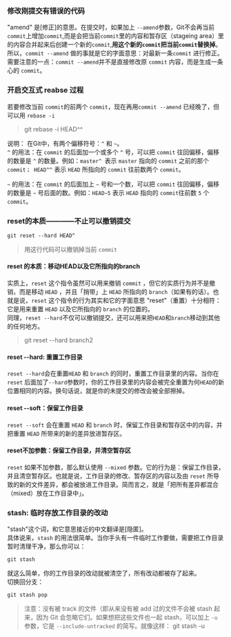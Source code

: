 ### 修改刚提交有错误的代码  
"amend" 是[修正]的意思。在提交时，如果加上 `--amend`参数，Git不会再当前 `commit`上增加`commit`,而是会把当前`commit`里的内容和暂存区（stageing area）里的内容合并起来后创建一个新的`commit`,**用这个新的`commit`把当前`commit`替换掉**。所以，`commit --amend` 做的事就是它的字面意思：对最新一条`commit` 进行修正。  
需要注意的一点：`commit --amend`并不是直接修改原 `commit` 内容，而是生成一条心的 `commit`。  

### 开启交互式 reabse 过程  
若要修改当前 `commit`的前两个 `commit`，现在再用`commit --amend` 已经晚了，但可以用 `rebase -i`  
> git rebase -i HEAD^^  

说明： 在Git中，有两个偏移符号：`^` 和 `~`。  
`^` 的用法：在 `commit` 的后面加一个或多个 `^` 号，可以把 `commit` 往回偏移，偏移的数量是 `^` 的数量。例如：`master^ `表示 `master` 指向的 `commit` 之前的那个 `commit； HEAD^^` 表示 `HEAD` 所指向的 `commit` 往前数两个 `commit`。

`~` 的用法：在 `commit` 的后面加上 `~` 号和一个数，可以把 `commit` 往回偏移，偏移的数量是 `~` 号后面的数。例如：`HEAD~5` 表示 `HEAD` 指向的 `commit`往前数 `5` 个 `commit`。  


### reset的本质————不止可以撤销提交  
```
git reset --hard HEAD^   
```
> 用这行代码可以撤销掉当前 `commit`  

#### reset 的本质：移动HEAD以及它所指向的branch  
实质上，`reset` 这个指令虽然可以用来撤销 `commit` ，但它的实质行为并不是撤销，而是移动 `HEAD` ，并且「捎带」上 `HEAD` 所指向的 `branch`（如果有的话）。也就是说，`reset` 这个指令的行为其实和它的字面意思 "reset"（重置）十分相符：它是用来重置 `HEAD` 以及它所指向的 `branch` 的位置的。  
同理，`reset --hard`不仅可以撤销提交，还可以用来把`HEAD`和`branch`移动到其他的任何地方。  
> git reset --hard branch2  

#### reset --hard: 重置工作目录  
`reset --hard`会在重置`HEAD` 和 `branch` 的同时，重置工作目录里的内容。当你在 `reset` 后面加了`--hard`参数时，你的工作目录里的内容会被完全重置为何`HEAD`的新位置相同的内容。换句话说，就是你的未提交的修改会被全部擦掉。  
#### reset --soft：保留工作目录  
`reset --soft` 会在重置 `HEAD` 和 `branch` 时，保留工作目录和暂存区中的内容，并把重置 `HEAD` 所带来的新的差异放进暂存区。  
#### reset不加参数：保留工作目录，并清空暂存区  
`reset` 如果不加参数，那么默认使用 `--mixed` 参数。它的行为是：保留工作目录，并且清空暂存区。也就是说，工作目录的修改、暂存区的内容以及由 `reset` 所导致的新的文件差异，都会被放进工作目录。简而言之，就是「把所有差异都混合（mixed）放在工作目录中」。


### stash: 临时存放工作目录的改动  
"stash"这个词，和它意思接近的中文翻译是[隐匿]。  
具体说来，`stash` 的用法很简单。当你手头有一件临时工作要做，需要把工作目录暂时清理干净，那么你可以：  
```
git stash
```  
就这么简单，你的工作目录的改动就被清空了，所有改动都被存了起来。  
切换回分支：  
```
git stash pop 
``` 
>注意：没有被 track 的文件（即从来没有被 add 过的文件不会被 stash 起来，因为 Git 会忽略它们。如果想把这些文件也一起 stash，可以加上 `-u` 参数，它是 `--include-untracked` 的简写。就像这样：  git stash -u 
